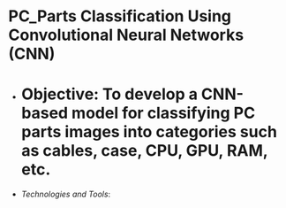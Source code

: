 # **PC_Parts Classification Using Convolutional Neural Networks (CNN)**
- # **Objective**: To develop a CNN-based model for classifying PC parts images into categories such as cables, case, CPU, GPU, RAM, etc.
- *Technologies and Tools*:
